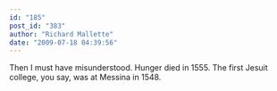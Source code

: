 ```yaml
---
id: "185"
post_id: "383"
author: "Richard Mallette"
date: "2009-07-18 04:39:56"
---
```

Then I must have misunderstood. Hunger died in 1555. The first Jesuit college, you say, was at Messina in 1548.
